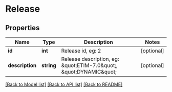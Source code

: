 # Release

## Properties
Name | Type | Description | Notes
------------ | ------------- | ------------- | -------------
**id** | **int** | Release id, eg: 2 | [optional] 
**description** | **string** | Release description, eg: \&quot;ETIM-7.0\&quot;, \&quot;DYNAMIC\&quot; | [optional] 

[[Back to Model list]](../../README.md#documentation-for-models) [[Back to API list]](../../README.md#documentation-for-api-endpoints) [[Back to README]](../../README.md)

